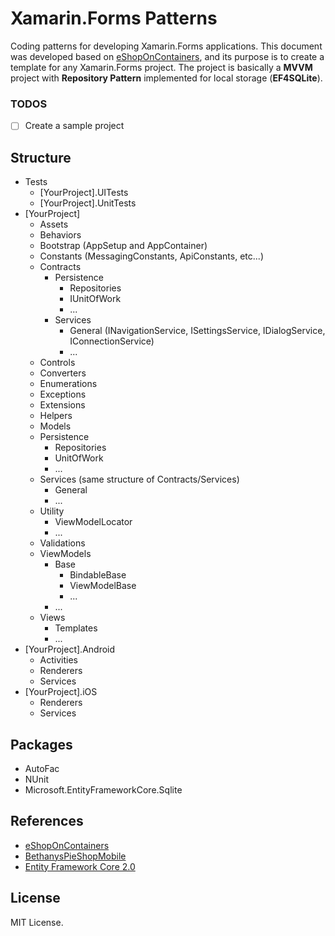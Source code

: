 # Xamarin.Forms Patterns
Coding patterns for developing Xamarin.Forms applications. This document was developed based on [eShopOnContainers](https://github.com/dotnet-architecture/eShopOnContainers/tree/dev/src/Mobile), and its purpose is to create a template for any Xamarin.Forms project. The project is basically a **MVVM** project with **Repository Pattern** implemented for local storage (**EF4SQLite**).

### TODOS
- [ ] Create a sample project

## Structure
- Tests
	- [YourProject].UITests
	- [YourProject].UnitTests	
- [YourProject]
	- Assets
	- Behaviors
	- Bootstrap (AppSetup and AppContainer)
	- Constants (MessagingConstants, ApiConstants, etc...)
	- Contracts
		- Persistence
			- Repositories
			- IUnitOfWork
			- ...
		- Services
			- General (INavigationService, ISettingsService, IDialogService, IConnectionService)
			- ...
	- Controls
	- Converters
	- Enumerations
	- Exceptions
	- Extensions
	- Helpers
	- Models
	- Persistence
		- Repositories
		- UnitOfWork
		- ...
	- Services (same structure of Contracts/Services)
		- General
		- ...
	- Utility
		- ViewModelLocator
		- ...
	- Validations
	- ViewModels
		- Base
			- BindableBase
			- ViewModelBase
			- ...
		- ...
	- Views
		- Templates
		- ...
- [YourProject].Android
	- Activities
	- Renderers
	- Services
- [YourProject].iOS
	- Renderers
	- Services

## Packages
- AutoFac
- NUnit
- Microsoft.EntityFrameworkCore.Sqlite

## References
- [eShopOnContainers](https://github.com/dotnet-architecture/eShopOnContainers)
- [BethanysPieShopMobile](https://github.com/GillCleeren/BethanysPieShopMobile)
- [Entity Framework Core 2.0](http://www.macoratti.net/18/08/xf_efcore1.htm)

## License
MIT License.
